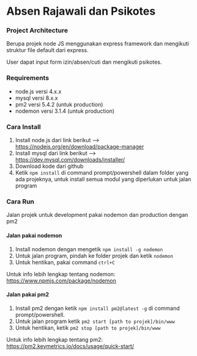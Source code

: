 # Absen Rajawali dan Psikotes   

### Project Architecture  

Berupa projek node JS menggunakan express framework dan mengikuti struktur file default dari express.  

User dapat input form izin/absen/cuti dan mengikuti psikotes.

### Requirements  
- node.js versi 4.x.x  
- mysql versi 8.x.x  
- pm2 versi 5.4.2 (untuk production)
- nodemon versi 3.1.4 (untuk production)

### Cara Install  
1. Install node.js dari link berikut --> https://nodejs.org/en/download/package-manager
2. Install mysql dari link berikut --> https://dev.mysql.com/downloads/installer/
1. Download kode dari github
2. Ketik `npm install` di command prompt/powershell dalam folder yang ada projeknya, untuk install semua modul yang diperlukan untuk jalan program

### Cara Run 

Jalan projek untuk development pakai nodemon dan production dengan pm2  

#### Jalan pakai nodemon  

1. Install nodemon dengan mengetik `npm install -g nodemon`
2. Untuk jalan program, pindah ke folder projek dan ketik `nodemon`
3. Untuk hentikan, pakai command `ctrl+C`

Untuk info lebih lengkap tentang nodemon: https://www.npmjs.com/package/nodemon

#### Jalan pakai pm2   

1. Install pm2 dengan ketik `npm install pm2@latest -g` di command prompt/powershell.
2. Untuk jalan program ketik `pm2 start [path to projek]/bin/www`
3. Untuk hentikan, ketik `pm2 stop [path to projek]/bin/www`

Untuk info lebih lengkap tentang pm2: https://pm2.keymetrics.io/docs/usage/quick-start/
